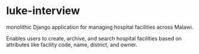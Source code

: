 # luke-interview

monolithic Django application for managing hospital facilities across Malawi.

Enables users to create, archive, and search hospital facilities based on attributes like facility code, name, district, and owner.

